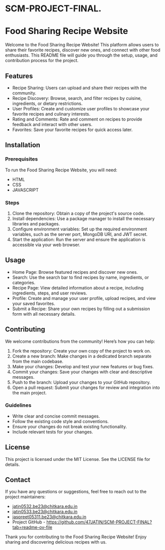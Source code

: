 # SCM-PROJECT-FINAL.
# Food Sharing Recipe Website

Welcome to the Food Sharing Recipe Website! This platform allows users to share their favorite recipes, discover new ones, and connect with other food enthusiasts. This README file will guide you through the setup, usage, and contribution process for the project.


## Features
- Recipe Sharing: Users can upload and share their recipes with the community.
- Recipe Discovery: Browse, search, and filter recipes by cuisine, ingredients, or dietary restrictions.
- User Profiles: Create and customize user profiles to showcase your favorite recipes and culinary interests.
- Rating and Comments: Rate and comment on recipes to provide feedback and interact with other users.
- Favorites: Save your favorite recipes for quick access later.

## Installation

### Prerequisites
To run the Food Sharing Recipe Website, you will need:
- HTML
- CSS
- JAVASCRIPT 

### Steps
1. Clone the repository: Obtain a copy of the project's source code.
2. Install dependencies: Use a package manager to install the necessary libraries and packages.
3. Configure environment variables: Set up the required environment variables, such as the server port, MongoDB URI, and JWT secret.
4. Start the application: Run the server and ensure the application is accessible via your web browser.

## Usage
- Home Page: Browse featured recipes and discover new ones.
- Search: Use the search bar to find recipes by name, ingredients, or categories.
- Recipe Page: View detailed information about a recipe, including ingredients, steps, and user reviews.
- Profile: Create and manage your user profile, upload recipes, and view your saved favorites.
- Submit a Recipe: Share your own recipes by filling out a submission form with all necessary details.

## Contributing

We welcome contributions from the community! Here’s how you can help:

1. Fork the repository: Create your own copy of the project to work on.
2. Create a new branch: Make changes in a dedicated branch separate from the main codebase.
3. Make your changes: Develop and test your new features or bug fixes.
4. Commit your changes: Save your changes with clear and descriptive messages.
5. Push to the branch: Upload your changes to your GitHub repository.
6. Open a pull request: Submit your changes for review and integration into the main project.

### Guidelines
- Write clear and concise commit messages.
- Follow the existing code style and conventions.
- Ensure your changes do not break existing functionality.
- Include relevant tests for your changes.

## License
This project is licensed under the MIT License. See the LICENSE file for details.


## Contact
If you have any questions or suggestions, feel free to reach out to the project maintainers:

- jatin0532.be23@chitkara.edu.in
- jatin0533.be23@chitkara.edu.in
- jaspreet05311.be23@chitkara.edu.in
- Project GitHub - https://github.com/47JATIN/SCM-PROJECT-FINAL?tab=readme-ov-file

Thank you for contributing to the Food Sharing Recipe Website! Enjoy sharing and discovering delicious recipes with us.
